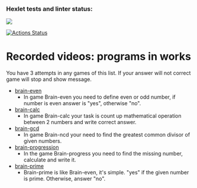 ### Hexlet tests and linter status:
<a href="https://codeclimate.com/github/Aleksandr-Gurianov/frontend-project-44/maintainability"><img src="https://api.codeclimate.com/v1/badges/899d28396fdd91ae8a98/maintainability" /></a>

[![Actions Status](https://github.com/Aleksandr-Gurianov/frontend-project-44/workflows/hexlet-check/badge.svg)](https://github.com/Aleksandr-Gurianov/frontend-project-44/actions)
<h1> Recorded videos: programs in works</h1>
<p>You have 3 attempts in any games of this list. If your answer will not correct game will stop and show message.</p>
<ul>
<li><a href="https://asciinema.org/a/kiJWDHY2gPcPvPftXZFJFbf27">brain-even</a>
<ol style ="list-style-type:disc"><li>In game Brain-even you need to define even or odd number, if number is even answer is "yes", otherwise "no".</li></ol></li>
<li><a href="https://asciinema.org/a/GNzGxWanBkJkDJ0Qd2uK2xbUi">brain-calc</a><ol style ="list-style-type:disc"><li>In game Brain-calc your task is count up mathematical operation between 2 numbers and write correct answer.</li></ol></li>
<li><a href="https://asciinema.org/a/GXRCnXIhHQKvQVW9XZciXV17b">brain-gcd</a><ol style ="list-style-type:disc"><li>In game Brain-ncd your need to find the greatest common divisor of given numbers.</li></ol></li>
<li><a href="https://asciinema.org/a/9BjEceBXCsiJVNd8GM2UvbbCc">brain-progression</a><ol style ="list-style-type:disc">
<li>In the game Brain-progress you need to find the missing number, calculate and write it.</li></ol></li>
<li><a href="https://asciinema.org/a/j2Js2dIzb0gKuBA9hc7Xv7J8v">brain-prime</a><ol style ="list-style-type:disc">
<li>Brain-prime is like Brain-even, it's simple. "yes" if the given number is prime. Otherwise, answer "no".</li></ol></li>
</ul>
